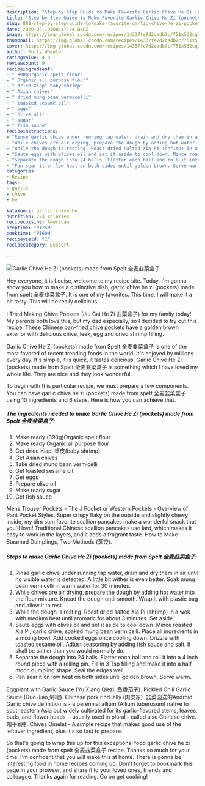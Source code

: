 ```yaml
---
description: "Step-by-Step Guide to Make Favorite Garlic Chive He Zi (pockets) made from Spelt 全麦韭菜盒子"
title: "Step-by-Step Guide to Make Favorite Garlic Chive He Zi (pockets) made from Spelt 全麦韭菜盒子"
slug: 888-step-by-step-guide-to-make-favorite-garlic-chive-he-zi-pockets-made-from-spelt
date: 2020-05-10T00:17:24.818Z
image: https://img-global.cpcdn.com/recipes/14337fe7d2cadb7c/751x532cq70/garlic-chive-he-zi-pockets-made-from-spelt-全麦韭菜盒子-recipe-main-photo.jpg
thumbnail: https://img-global.cpcdn.com/recipes/14337fe7d2cadb7c/751x532cq70/garlic-chive-he-zi-pockets-made-from-spelt-全麦韭菜盒子-recipe-main-photo.jpg
cover: https://img-global.cpcdn.com/recipes/14337fe7d2cadb7c/751x532cq70/garlic-chive-he-zi-pockets-made-from-spelt-全麦韭菜盒子-recipe-main-photo.jpg
author: Polly Wheeler
ratingvalue: 4.9
reviewcount: 9
recipeingredient:
- " 390gOrganic spelt flour"
- " Organic all purpose flour"
- " dried Xiapi baby shrimp"
- " Asian chives"
- " dried mung bean vermicelli"
- " toasted sesame oil"
- " eggs"
- " olive oil"
- " sugar"
- " fish sauce"
recipeinstructions:
- "Rinse garlic chive under running tap water, drain and dry them in air until no visible water is detected. A little bit wither is even better. Soak mung bean vermicelli in warm water for 30 minutes."
- "While chives are air drying, prepare the dough by adding hot water into the flour mixture. Knead the dough until smooth. Wrap it with plastic bag and allow it to rest."
- "While the dough is resting. Roast dried salted Xia Pi (shrimp) in a wok with medium heat until aromatic for about 3 minutes. Set aside."
- "Saute eggs with olives oil and set it aside to cool down. Mince roasted Xia Pi, garlic chive, soaked mung bean vermicelli. Place all ingredients in a mixing bowl. Add cooked eggs once cooling down. Drizzle with toasted sesame oil. Adjust seasoning by adding fish sauce and salt. It shall be saltier than you would normally do."
- "Separate the dough into 24 balls. Flatter each ball and roll it into a 4 inch round piece with a rolling pin. Fill in 3 Tsp filling and make it into a half moon dumpling shape. Seal the edges well."
- "Pan sear it on low heat on both sides until golden brown. Serve warm."
categories:
- Recipe
tags:
- garlic
- chive
- he

katakunci: garlic chive he 
nutrition: 274 calories
recipecuisine: American
preptime: "PT25M"
cooktime: "PT60M"
recipeyield: "1"
recipecategory: Dessert

---
```



![Garlic Chive He Zi (pockets) made from Spelt 全麦韭菜盒子](https://img-global.cpcdn.com/recipes/14337fe7d2cadb7c/751x532cq70/garlic-chive-he-zi-pockets-made-from-spelt-全麦韭菜盒子-recipe-main-photo.jpg)

Hey everyone, it is Louise, welcome to my recipe site. Today, I'm gonna show you how to make a distinctive dish, garlic chive he zi (pockets) made from spelt 全麦韭菜盒子. It is one of my favorites. This time, I will make it a bit tasty. This will be really delicious.

I Tried Making Chive Pockets (Jiu Cai He Zi 韭菜盒子) for my family today! My parents both love this, but my dad especially, so I decided to try out this recipe. These Chinese pan-fried chive pockets have a golden brown exterior with delicious chive, leek, egg and dried shrimp filling.

Garlic Chive He Zi (pockets) made from Spelt 全麦韭菜盒子 is one of the most favored of recent trending foods in the world. It's enjoyed by millions every day. It's simple, it is quick, it tastes delicious. Garlic Chive He Zi (pockets) made from Spelt 全麦韭菜盒子 is something which I have loved my whole life. They are nice and they look wonderful.


To begin with this particular recipe, we must prepare a few components. You can have garlic chive he zi (pockets) made from spelt 全麦韭菜盒子 using 10 ingredients and 6 steps. Here is how you can achieve that.

<!--inarticleads1-->

##### The ingredients needed to make Garlic Chive He Zi (pockets) made from Spelt 全麦韭菜盒子:

1. Make ready  (390g)Organic spelt flour
1. Make ready  Organic all purpose flour
1. Get  dried Xiapi 虾皮(baby shrimp)
1. Get  Asian chives
1. Take  dried mung bean vermicelli
1. Get  toasted sesame oil
1. Get  eggs
1. Prepare  olive oil
1. Make ready  sugar
1. Get  fish sauce


Mens Trouser Pockets - The J Pocket or Western Pockets - Overview of Pant Pocket Styles. Super crispy flaky on the outside and slightly chewy inside, my dim sum favorite scallion pancakes make a wonderful snack that you&#39;ll love! Traditional Chinese scallion pancakes use lard, which makes it easy to work in the layers, and it adds a fragrant taste. How to Make Steamed Dumplings, Two Methods (蒸饺). 

<!--inarticleads2-->

##### Steps to make Garlic Chive He Zi (pockets) made from Spelt 全麦韭菜盒子:

1. Rinse garlic chive under running tap water, drain and dry them in air until no visible water is detected. A little bit wither is even better. Soak mung bean vermicelli in warm water for 30 minutes.
1. While chives are air drying, prepare the dough by adding hot water into the flour mixture. Knead the dough until smooth. Wrap it with plastic bag and allow it to rest.
1. While the dough is resting. Roast dried salted Xia Pi (shrimp) in a wok with medium heat until aromatic for about 3 minutes. Set aside.
1. Saute eggs with olives oil and set it aside to cool down. Mince roasted Xia Pi, garlic chive, soaked mung bean vermicelli. Place all ingredients in a mixing bowl. Add cooked eggs once cooling down. Drizzle with toasted sesame oil. Adjust seasoning by adding fish sauce and salt. It shall be saltier than you would normally do.
1. Separate the dough into 24 balls. Flatter each ball and roll it into a 4 inch round piece with a rolling pin. Fill in 3 Tsp filling and make it into a half moon dumpling shape. Seal the edges well.
1. Pan sear it on low heat on both sides until golden brown. Serve warm.


Eggplant with Garlic Sauce (Yu Xiang Qiezi, 鱼香茄子). Pickled Chili Garlic Sauce (Duo Jiao,剁椒). Chinese pork rind jelly (肉皮冻). 韭菜园送的Android. Garlic chive definition is - a perennial allium (Allium tuberosum) native to southeastern Asia but widely cultivated for its garlic-flavored stems, leaves, buds, and flower heads —usually used in plural—called also Chinese chive. 知乎zi肿. Chives Omelet - A simple recipe that makes good use of the leftover ingredient, plus it&#39;s so fast to prepare. 

So that's going to wrap this up for this exceptional food garlic chive he zi (pockets) made from spelt 全麦韭菜盒子 recipe. Thanks so much for your time. I'm confident that you will make this at home. There is gonna be interesting food in home recipes coming up. Don't forget to bookmark this page in your browser, and share it to your loved ones, friends and colleague. Thanks again for reading. Go on get cooking!
